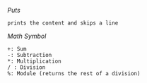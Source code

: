 *Puts*
	
	prints the content and skips a line 

*Math Symbol*
	
	+: Sum
	-: Subtraction
	*: Multiplication
	/ : Division
	%: Module (returns the rest of a division)

